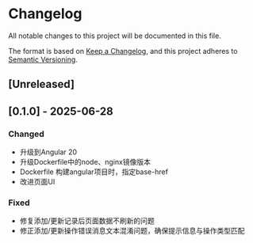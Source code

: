 # Changelog

All notable changes to this project will be documented in this file.

The format is based on [Keep a Changelog](https://keepachangelog.com/en/1.0.0/),
and this project adheres to [Semantic Versioning](https://semver.org/spec/v2.0.0.html).

## [Unreleased]

## [0.1.0] - 2025-06-28

### Changed
- 升级到Angular 20
- 升级Dockerfile中的node、nginx镜像版本
- Dockerfile 构建angular项目时，指定base-href
- 改进页面UI

### Fixed
- 修复添加/更新记录后页面数据不刷新的问题
- 修正添加/更新操作错误消息文本混淆问题，确保提示信息与操作类型匹配
